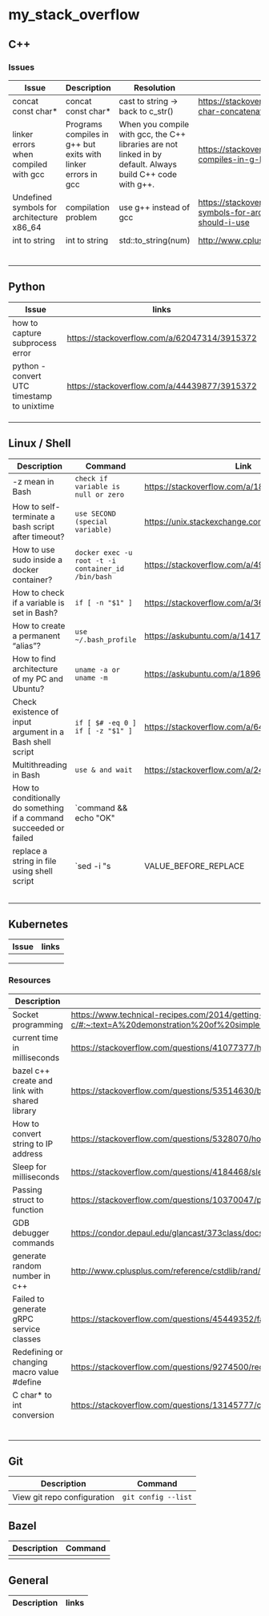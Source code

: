 # my_stack_overflow

## C++
### Issues
| Issue | Description | Resolution | links |
| ----- | ----------- | ---------- | ----- |
|concat const char*|concat const char*|cast to string -> back to c_str()|https://stackoverflow.com/questions/1995053/const-char-concatenation|
|linker errors when compiled with gcc|Programs compiles in g++ but exits with linker errors in gcc|When you compile with gcc, the C++ libraries are not linked in by default. Always build C++ code with g++.|https://stackoverflow.com/questions/1221902/programs-compiles-in-g-but-exits-with-linker-errors-in-gcc|
|Undefined symbols for architecture x86_64| compilation problem | use g++ instead of gcc | https://stackoverflow.com/questions/8034568/undefined-symbols-for-architecture-x86-64-which-architecture-should-i-use |
| int to string | int to string  | std::to_string(num)  | http://www.cplusplus.com/reference/string/to_string/  |
|  |  |  |  |
|  |  |  |  |
|  |  |  |  |
|  |  |  |  |
|  |  |  |  |
|  |  |  |  |

## Python
| Issue | links |
| ----- | ----- |
| how to capture subprocess error | https://stackoverflow.com/a/62047314/3915372 |
| python - convert UTC timestamp to unixtime | https://stackoverflow.com/a/44439877/3915372 |
|  |  |
|  |  |
|  |  |

## Linux / Shell
| Description | Command |Link |
| ----- | ----- | ----- |
| -z mean in Bash |`check if variable is null or zero` |https://stackoverflow.com/a/18096739/3915372 |
|How to self-terminate a bash script after timeout?| `use SECOND (special variable)`|https://unix.stackexchange.com/a/130926/456264, |
|How to use sudo inside a docker container?|`docker exec -u root -t -i container_id /bin/bash`|https://stackoverflow.com/a/49529946/3915372 |
|How to check if a variable is set in Bash?|`if [ -n "$1" ]`|https://stackoverflow.com/a/3601734/3915372 |
|How to create a permanent “alias”?|`use ~/.bash_profile`|https://askubuntu.com/a/1417/981405|
|How to find architecture of my PC and Ubuntu?|`uname -a or uname -m`|https://askubuntu.com/a/189641/981405|
|Check existence of input argument in a Bash shell script|`if [ $# -eq 0 ] if [ -z "$1" ]`|https://stackoverflow.com/a/6482403/3915372|
|Multithreading in Bash|`use & and wait`| https://stackoverflow.com/a/2425914/3915372 |
|How to conditionally do something if a command succeeded or failed|`command && echo "OK" || echo "NOK"`| https://unix.stackexchange.com/a/90995/456264 |
|replace a string in file using shell script|`sed -i "s|VALUE_BEFORE_REPLACE|${TO_BE_REPLCAED_VARIABLE_OR_VALUE}|gi" filename.txt`|https://stackoverflow.com/a/8487046/3915372|
||||
||||
||||
||||
||||


## Kubernetes
| Issue | links |
| ----- | ----- |
|  |  |
|  |  |
|  |  |

### Resources
| Description | links |
| ----- | ----- |
| Socket programming | https://www.technical-recipes.com/2014/getting-started-with-client-server-applications-in-c/#:~:text=A%20demonstration%20of%20simple%20Internet,number%20which%20defaulted%20to%201234. |
| current time in milliseconds | https://stackoverflow.com/questions/41077377/how-to-get-current-time-in-milliseconds |
| bazel c++ create and link with shared library | https://stackoverflow.com/questions/53514630/bazel-c-create-and-link-with-shared-library |
| How to convert string to IP address | https://stackoverflow.com/questions/5328070/how-to-convert-string-to-ip-address-and-vice-versa |
| Sleep for milliseconds | https://stackoverflow.com/questions/4184468/sleep-for-milliseconds |
| Passing struct to function | https://stackoverflow.com/questions/10370047/passing-struct-to-function |
| GDB debugger commands | https://condor.depaul.edu/glancast/373class/docs/gdb.html |
| generate random number in c++ | http://www.cplusplus.com/reference/cstdlib/rand/ |
| Failed to generate gRPC service classes | https://stackoverflow.com/questions/45449352/failed-to-generate-grpc-service-classes |
| Redefining or changing macro value #define | https://stackoverflow.com/questions/9274500/redefining-or-changing-macro-value |
| C char* to int conversion | https://stackoverflow.com/questions/13145777/c-char-to-int-conversionv |
|  |  |
|  |  |
|  |  |
|  |  |
|  |  |
|  |  |

## Git
| Description | Command |
| ----- | ----- |
| View git repo configuration | `git config --list` |

## Bazel
| Description | Command |
| ----- | ----- |
|  |  |


## General
| Description | links |
| ----- | ----- |
